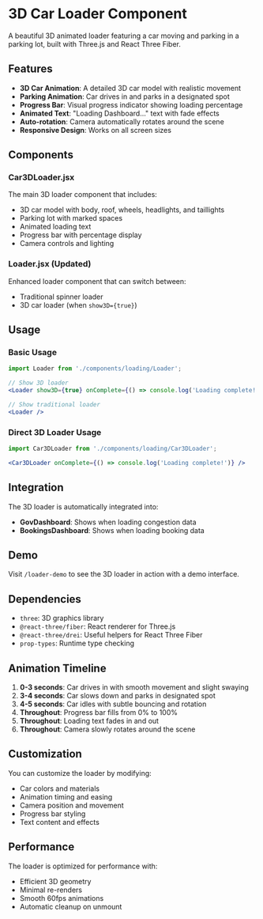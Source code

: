 # 3D Car Loader Component

A beautiful 3D animated loader featuring a car moving and parking in a parking lot, built with Three.js and React Three Fiber.

## Features

- **3D Car Animation**: A detailed 3D car model with realistic movement
- **Parking Animation**: Car drives in and parks in a designated spot
- **Progress Bar**: Visual progress indicator showing loading percentage
- **Animated Text**: "Loading Dashboard..." text with fade effects
- **Auto-rotation**: Camera automatically rotates around the scene
- **Responsive Design**: Works on all screen sizes

## Components

### Car3DLoader.jsx
The main 3D loader component that includes:
- 3D car model with body, roof, wheels, headlights, and taillights
- Parking lot with marked spaces
- Animated loading text
- Progress bar with percentage display
- Camera controls and lighting

### Loader.jsx (Updated)
Enhanced loader component that can switch between:
- Traditional spinner loader
- 3D car loader (when `show3D={true}`)

## Usage

### Basic Usage
```jsx
import Loader from './components/loading/Loader';

// Show 3D loader
<Loader show3D={true} onComplete={() => console.log('Loading complete!')} />

// Show traditional loader
<Loader />
```

### Direct 3D Loader Usage
```jsx
import Car3DLoader from './components/loading/Car3DLoader';

<Car3DLoader onComplete={() => console.log('Loading complete!')} />
```

## Integration

The 3D loader is automatically integrated into:
- **GovDashboard**: Shows when loading congestion data
- **BookingsDashboard**: Shows when loading booking data

## Demo

Visit `/loader-demo` to see the 3D loader in action with a demo interface.

## Dependencies

- `three`: 3D graphics library
- `@react-three/fiber`: React renderer for Three.js
- `@react-three/drei`: Useful helpers for React Three Fiber
- `prop-types`: Runtime type checking

## Animation Timeline

1. **0-3 seconds**: Car drives in with smooth movement and slight swaying
2. **3-4 seconds**: Car slows down and parks in designated spot
3. **4-5 seconds**: Car idles with subtle bouncing and rotation
4. **Throughout**: Progress bar fills from 0% to 100%
5. **Throughout**: Loading text fades in and out
6. **Throughout**: Camera slowly rotates around the scene

## Customization

You can customize the loader by modifying:
- Car colors and materials
- Animation timing and easing
- Camera position and movement
- Progress bar styling
- Text content and effects

## Performance

The loader is optimized for performance with:
- Efficient 3D geometry
- Minimal re-renders
- Smooth 60fps animations
- Automatic cleanup on unmount
